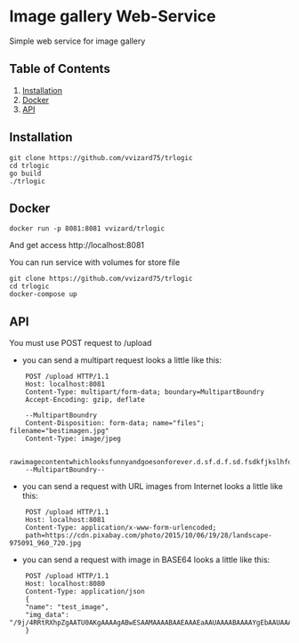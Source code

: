 # Image gallery Web-Service

Simple web service for image gallery

## Table of Contents
1. [Installation](#installation)
2. [Docker](#docker)
3. [API](#api)

## Installation
    git clone https://github.com/vvizard75/trlogic
    cd trlogic
    go build
    ./trlogic

## Docker
    docker run -p 8081:8081 vvizard/trlogic
And get access http://localhost:8081

You can run service with volumes for store file

    git clone https://github.com/vvizard75/trlogic
    cd trlogic
    docker-compose up

## API

You must use POST request to /upload

- you can send a multipart request looks a little like this:

```
    POST /upload HTTP/1.1
    Host: localhost:8081
    Content-Type: multipart/form-data; boundary=MultipartBoundry
    Accept-Encoding: gzip, deflate

    --MultipartBoundry
    Content-Disposition: form-data; name="files"; filename="bestimagen.jpg"
    Content-Type: image/jpeg

    rawimagecontentwhichlooksfunnyandgoesonforever.d.sf.d.f.sd.fsdkfjkslhfdkshfkjsdfdkfh
    --MultipartBoundry--
```

- you can send a request with URL images from Internet looks a little like this:

```
    POST /upload HTTP/1.1
    Host: localhost:8081
    Content-Type: application/x-www-form-urlencoded;
    path=https://cdn.pixabay.com/photo/2015/10/06/19/28/landscape-975091_960_720.jpg
```

- you can send a request with image in BASE64 looks a little like this:

```
    POST /upload HTTP/1.1
    Host: localhost:8080
    Content-Type: application/json
    {
    "name": "test_image",
    "img_data": "/9j/4RRtRXhpZgAATU0AKgAAAAgABwESAAMAAAABAAEAAAEaAAUAAAABAAAAYgEbAAUAAAABAAAAagEoAAMAAAABAAIAAAExAAIAAAAcAAAAcgEyAAIAAAAUAAAAjodpAAQAAAABAAAApAAAANAACvyAAAAnEAA"
    }
```